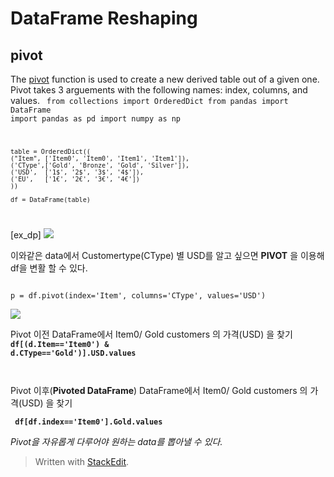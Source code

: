 ﻿# DataFrame Reshaping

## pivot

The [pivot](http://pandas.pydata.org/pandas-docs/stable/generated/pandas.DataFrame.pivot.html) function is used to create a new derived table out of a given one. Pivot takes 3 arguements with the following names: index, columns, and values. 
<code>
	from collections import OrderedDict
	from pandas import DataFrame
	import pandas as pd
	import numpy as np

	table = OrderedDict((
    ("Item", ['Item0', 'Item0', 'Item1', 'Item1']),
    ('CType',['Gold', 'Bronze', 'Gold', 'Silver']),
    ('USD',  ['1$', '2$', '3$', '4$']),
    ('EU',   ['1€', '2€', '3€', '4€'])
	))

	df = DataFrame(table)
</code>

[ex_dp]
![
](http://nikgrozev.com/images/blog/Reshaping%20in%20Pandas%20-%20Pivot%20Pivot-Table%20Stack%20and%20Unstack%20explained%20with%20Pictures/table.png)


이와같은 data에서 Customertype(CType) 별 USD를 알고 싶으면 **PIVOT** 을 이용해 df을 변활 할 수 있다.

<code>
p = df.pivot(index='Item', columns='CType', values='USD')
</code>

![](http://nikgrozev.com/images/blog/Reshaping%20in%20Pandas%20-%20Pivot%20Pivot-Table%20Stack%20and%20Unstack%20explained%20with%20Pictures/pivoting_simple1.png)

Pivot 이전  DataFrame에서 Item0/ Gold customers 의 가격(USD) 을 찾기 
<code>
     **df[(d.Item=='Item0') & d.CType=='Gold')].USD.values**

</code>

Pivot 이후(**Pivoted DataFrame**)  DataFrame에서 Item0/ Gold customers 의 가격(USD) 을 찾기 

<code> **df[df.index=='Item0'].Gold.values**
</code>
 
 *Pivot을 자유롭게 다루어야 원하는 data를 뽑아낼 수 있다.*
> Written with [StackEdit](https://stackedit.io/).
